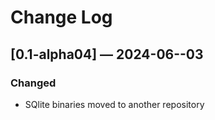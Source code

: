 # Change Log

## [0.1-alpha04] — 2024-06--03

### Changed

- SQlite binaries moved to another repository
